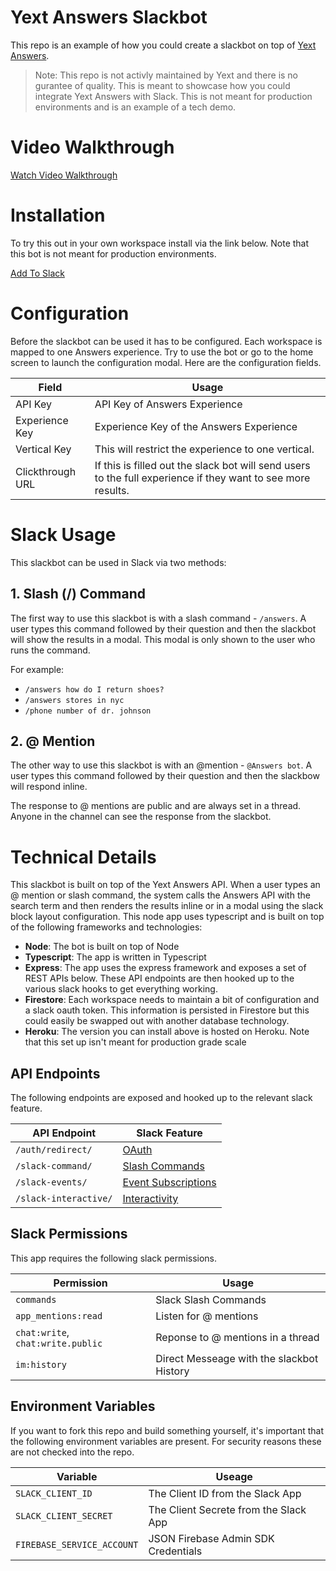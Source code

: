 # Yext Answers Slackbot

This repo is an example of how you could create a slackbot on top of [Yext Answers](https://www.yext.com/products/answers).

> Note: This repo is not activly maintained by Yext and there is no gurantee of quality. This is meant to showcase how you could integrate Yext Answers with Slack. This is not meant for production environments and is an example of a tech demo.

# Video Walkthrough

[Watch Video Walkthrough](https://www.loom.com/share/1c89932894ec49dcb86a9218521af707)

# Installation

To try this out in your own workspace install via the link below. Note that this bot is not meant for production environments.

[Add To Slack](https://slack.com/oauth/v2/authorize?scope=commands,chat:write,app_mentions:read,chat:write.public,im:history&client_id=1138075688050.1604299461795)

# Configuration

Before the slackbot can be used it has to be configured. Each workspace is mapped to one Answers experience. Try to use the bot or go to the home screen to launch the configuration modal. Here are the configuration fields.

| Field            | Usage                                                                                                        |
| ---------------- | ------------------------------------------------------------------------------------------------------------ |
| API Key          | API Key of Answers Experience                                                                                |
| Experience Key   | Experience Key of the Answers Experience                                                                     |
| Vertical Key     | This will restrict the experience to one vertical.                                                           |
| Clickthrough URL | If this is filled out the slack bot will send users to the full experience if they want to see more results. |

# Slack Usage

This slackbot can be used in Slack via two methods:

## 1. Slash (/) Command

The first way to use this slackbot is with a slash command - `/answers`. A user types this command followed
by their question and then the slackbot will show the results in a modal. This modal is only shown
to the user who runs the command.

For example:

- `/answers how do I return shoes?`
- `/answers stores in nyc`
- `/phone number of dr. johnson`

## 2. @ Mention

The other way to use this slackbot is with an @mention - `@Answers bot`. A user types
this command followed by their question and then the slackbow will respond inline.

The response to @ mentions are public and are always set in a thread. Anyone
in the channel can see the response from the slackbot.

# Technical Details

This slackbot is built on top of the Yext Answers API. When a user types an @ mention or slash
command, the system calls the Answers API with the search term and then
renders the results inline or in a modal using the slack block layout configuration. This node app uses typescript and is built on top of the following frameworks and technologies:

- **Node**: The bot is built on top of Node
- **Typescript**: The app is written in Typescript
- **Express**: The app uses the express framework and exposes a set of REST APIs below. These API endpoints are then hooked up to the various slack hooks to get everything working.
- **Firestore**: Each workspace needs to maintain a bit of configuration and a slack oauth token. This information is persisted in Firestore but this could easily be swapped out with another database technology.
- **Heroku**: The version you can install above is hosted on Heroku. Note that this set up isn't meant for production grade scale

## API Endpoints

The following endpoints are exposed and hooked up to the relevant slack feature.

| API Endpoint          | Slack Feature                                                             |
| --------------------- | ------------------------------------------------------------------------- |
| `/auth/redirect/`     | [OAuth](https://api.slack.com/authentication/oauth-v2)                    |
| `/slack-command/`     | [Slash Commands](https://api.slack.com/interactivity/slash-commands)      |
| `/slack-events/`      | [Event Subscriptions](https://api.slack.com/events-api)                   |
| `/slack-interactive/` | [Interactivity](https://api.slack.com/messaging/interactivity#components) |

## Slack Permissions

This app requires the following slack permissions.

| Permission                        | Usage                                     |
| --------------------------------- | ----------------------------------------- |
| `commands`                        | Slack Slash Commands                      |
| `app_mentions:read`               | Listen for @ mentions                     |
| `chat:write`, `chat:write.public` | Reponse to @ mentions in a thread         |
| `im:history`                      | Direct Messeage with the slackbot History |

## Environment Variables

If you want to fork this repo and build something yourself, it's important that the following environment variables are present. For security reasons these are not checked into the repo.

| Variable                   | Useage                                |
| -------------------------- | ------------------------------------- |
| `SLACK_CLIENT_ID`          | The Client ID from the Slack App      |
| `SLACK_CLIENT_SECRET`      | The Client Secrete from the Slack App |
| `FIREBASE_SERVICE_ACCOUNT` | JSON Firebase Admin SDK Credentials   |
